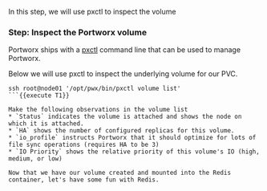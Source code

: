 In this step, we will use pxctl to inspect the volume

### Step: Inspect the Portworx volume

Portworx ships with a [pxctl](https://docs.portworx.com/control/status.html) command line that can be used to manage Portworx.

Below we will use pxctl to inspect the underlying volume for our PVC.

```
ssh root@node01 '/opt/pwx/bin/pxctl volume list'
```{{execute T1}}

Make the following observations in the volume list
* `Status` indicates the volume is attached and shows the node on which it is attached.
* `HA` shows the number of configured replicas for this volume.
* `io_profile` instructs Portworx that it should optimize for lots of file sync operations (requires HA to be 3)
* `IO Priority` shows the relative priority of this volume's IO (high, medium, or low)

Now that we have our volume created and mounted into the Redis container, let's have some fun with Redis.
